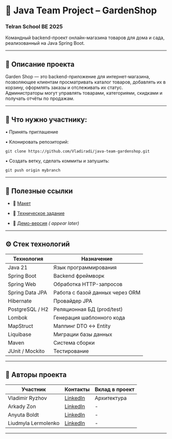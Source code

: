 
# 🌿 Java Team Project – GardenShop
### Telran School BE 2025
 Командный backend-проект онлайн-магазина товаров для дома и сада, реализованный на Java Spring Boot.

 

---


## 📌 Описание проекта

Garden Shop — это backend-приложение для интернет-магазина, позволяющее клиентам просматривать каталог товаров,
добавлять их в корзину, оформлять заказы и отслеживать их статус.  
Администраторы могут управлять товарами, категориями, скидками и получать отчёты по продажам.

---

## 📌 Что нужно участнику:
•	Принять приглашение

•	Клонировать репозиторий:
```
git clone https://github.com/Vladiradi/java-team-gardenshop.git
```


• Создать ветку, сделать коммиты и запушить:
```
git push origin mybranch
```

---

## 📌 Полезные ссылки

- 📘 [Макет](https://www.figma.com/design/SDNWLzCWkh9ZXdCpWEaByv/project-frontend?node-id=0-1&p=f) 
 

- 📄 [Техническое задание](https://docs.google.com/document/d/1Xn41eFhdYAJVYzRucsNwpbLJ5lNxdvpfx__SZf5DwXA/edit?tab=t.0)


-  🚀 [Демо-версия](https://) *( appear later)*


---

## ⚙️ Стек технологий

| Технология      | Назначение                      |
|-----------------|---------------------------------|
| Java 21         | Язык программирования           |
| Spring Boot     | Backend фреймворк               |
| Spring Web      | Обработка HTTP-запросов         |
| Spring Data JPA | Работа с базой данных через ORM |
| Hibernate       | Провайдер JPA                   |
| PostgreSQL / H2 | Реляционная БД (prod/test)      |
| Lombok          | Генерация шаблонного кода       |
| MapStruct       | Маппинг DTO ↔ Entity            |
| Liquibase       | Миграции базы данных            |
| Maven           | Система сборки                  |
| JUnit / Mockito | Тестирование                    |

---

## 📌 Авторы проекта

| Участник            | Контакты                           | Вклад в проект |
|---------------------|------------------------------------|----------------|
| Vladimir Ryzhov     | [LinkedIn](https://linkedin.com/in/) | Архитектура    |
| Arkady Zon          | [LinkedIn](https://linkedin.com/in/) | -              |
| Anyuta Boldt        | [LinkedIn](https://linkedin.com/in/) | -              |
| Liudmyla Lermolenko | [LinkedIn](https://linkedin.com/in/) | -              |


---
